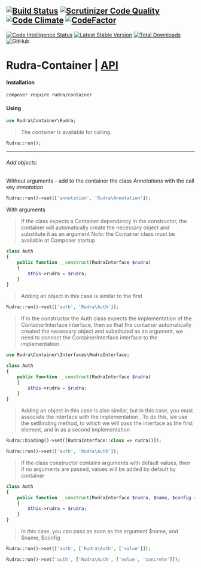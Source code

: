 [![Build Status](https://travis-ci.org/Jagepard/Rudra-Container.svg?branch=master)](https://travis-ci.org/Jagepard/Rudra-Container)
[![Scrutinizer Code Quality](https://scrutinizer-ci.com/g/Jagepard/Rudra-Container/badges/quality-score.png?b=master)](https://scrutinizer-ci.com/g/Jagepard/Rudra-Container/?branch=master)
[![Code Climate](https://codeclimate.com/github/Jagepard/Rudra-Container/badges/gpa.svg)](https://codeclimate.com/github/Jagepard/Rudra-Container)
[![CodeFactor](https://www.codefactor.io/repository/github/jagepard/rudra-container/badge)](https://www.codefactor.io/repository/github/jagepard/rudra-container)
-----
[![Code Intelligence Status](https://scrutinizer-ci.com/g/Jagepard/Rudra-Container/badges/code-intelligence.svg?b=master)](https://scrutinizer-ci.com/code-intelligence)
[![Latest Stable Version](https://poser.pugx.org/rudra/container/v/stable)](https://packagist.org/packages/rudra/container)
[![Total Downloads](https://poser.pugx.org/rudra/container/downloads)](https://packagist.org/packages/rudra/container)
![GitHub](https://img.shields.io/github/license/jagepard/Rudra-Container.svg)

# Rudra-Container | [API](https://github.com/Jagepard/Rudra-Container/blob/master/docs.md "Documentation API")
#### Installation
```composer require rudra/container```
#### Using
```php
use Rudra\Container\Rudra;
``` 
>The container is available for calling.
```php
Rudra::run();
``` 

***    
###### Add objects:
Without arguments - add to the container the class *Annotations* with the call key *annotation*
```php
Rudra::run()->set(['annotation', 'Rudra\Annotation']);
```
With arguments
>If the class expects a Container dependency in the constructor, the container will automatically create the necessary object
and substitute it as an argument
*Note:* the Container class must be available at Composer startup
```php
class Auth
{
    public function __construct(RudraInterface $rudra)
    {
        $this->rudra = $rudra;
    }
}
```
>Adding an object in this case is similar to the first
```php
Rudra::run()->set(['auth', 'Rudra\Auth']);
```
>If in the constructor the Auth class expects the implementation of the ContainerInterface interface, then so that the container automatically
created the necessary object and substituted as an argument, we need to connect the ContainerInterface interface to the implementation.
```php
use Rudra\Container\Interfaces\RudraInterface;
```
```php
class Auth
{
    public function __construct(RudraInterface $rudra)
    {
        $this->rudra = $rudra;
    }
}
```
>Adding an object in this case is also similar, but in this case, you must associate the interface with the implementation
. To do this, we use the setBinding method, to which we will pass the interface as the first element, and in
as a second implementation
```php
Rudra::binding()->set([RudraInterface::class => rudra()]);
```
```php
Rudra::run()->set(['auth', 'Rudra\Auth']);
```
>If the class constructor contains arguments with default values, then if no arguments are passed, values
will be added by default by container
```php
class Auth
{
    public function __construct(RudraInterface $rudra, $name, $config = 'something')
    {
        $this->rudra = $rudra;
    }
}
```
>In this case, you can pass as soon as the argument $name, and $name, $config
```php
Rudra::run()->set(['auth', ['Rudra\Auth', ['value']]);
```
```php
Rudra::run()->set('auth', ['Rudra\Auth', ['value', 'concrete']]);
```
